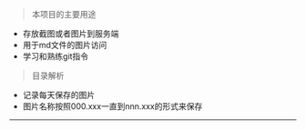 > 本项目的主要用途
- 存放截图或者图片到服务端
- 用于md文件的图片访问
- 学习和熟练git指令

> 目录解析
- 记录每天保存的图片
- 图片名称按照000.xxx一直到nnn.xxx的形式来保存

---